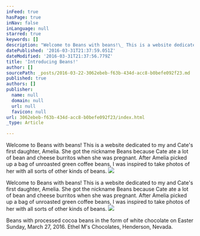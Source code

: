```yaml
---
inFeed: true
hasPage: true
inNav: false
inLanguage: null
starred: true
keywords: []
description: "Welcome to Beans with beans!\_ This is a website dedicated to my and Cate's first daughter, Amelia.\_ She got the nickname Beans because Cate ate a lot of bean and cheese burritos when she was pregnant.\_ After Amelia picked up a bag of unroasted green coffee beans, I was inspired to take photos of her with all sorts of other kinds of beans."
datePublished: '2016-03-31T21:37:59.051Z'
dateModified: '2016-03-31T21:37:56.779Z'
title: 'Introducing Beans!'
author: []
sourcePath: _posts/2016-03-22-3062ebeb-f63b-434d-acc8-b0befe092f23.md
published: true
authors: []
publisher:
  name: null
  domain: null
  url: null
  favicon: null
url: 3062ebeb-f63b-434d-acc8-b0befe092f23/index.html
_type: Article

---
```

Welcome to Beans with beans!  This is a website dedicated to my and Cate's first daughter, Amelia.  She got the nickname Beans because Cate ate a lot of bean and cheese burritos when she was pregnant.  After Amelia picked up a bag of unroasted green coffee beans, I was inspired to take photos of her with all sorts of other kinds of beans.
![](https://s3-us-west-2.amazonaws.com/the-grid-img/p/44596d8372b59c88ee9f072d0c7a7a3014b1ddfb.jpg)

Welcome to Beans with beans!  This is a website dedicated to my and Cate's first daughter, Amelia.  She got the nickname Beans because Cate ate a lot of bean and cheese burritos when she was pregnant.  After Amelia picked up a bag of unroasted green coffee beans, I was inspired to take photos of her with all sorts of other kinds of beans.
![](https://the-grid-user-content.s3-us-west-2.amazonaws.com/85db2adc-3022-42df-b468-dbdc75c3b003.jpg)

Beans with processed cocoa beans in the form of white chocolate on Easter Sunday, March 27, 2016\.  Ethel M's Chocolates, Henderson, Nevada.